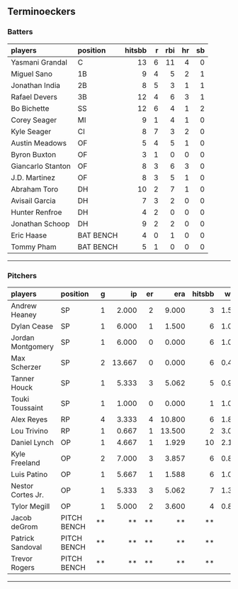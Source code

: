 ## Terminoeckers

### Batters

 
|players           |position  | hitsbb|  r| rbi| hr| sb| 
|:-----------------|:---------|------:|--:|---:|--:|--:| 
|Yasmani Grandal   |C         |     13|  6|  11|  4|  0| 
|Miguel Sano       |1B        |      9|  4|   5|  2|  1| 
|Jonathan India    |2B        |      8|  5|   3|  1|  1| 
|Rafael Devers     |3B        |     12|  4|   6|  3|  1| 
|Bo Bichette       |SS        |     12|  6|   4|  1|  2| 
|Corey Seager      |MI        |      9|  1|   4|  1|  0| 
|Kyle Seager       |CI        |      8|  7|   3|  2|  0| 
|Austin Meadows    |OF        |      5|  4|   5|  1|  0| 
|Byron Buxton      |OF        |      3|  1|   0|  0|  0| 
|Giancarlo Stanton |OF        |      8|  3|   6|  3|  0| 
|J.D. Martinez     |OF        |      8|  3|   5|  1|  0| 
|Abraham Toro      |DH        |     10|  2|   7|  1|  0| 
|Avisail Garcia    |DH        |      7|  3|   2|  0|  0| 
|Hunter Renfroe    |DH        |      4|  2|   0|  0|  0| 
|Jonathan Schoop   |DH        |      9|  2|   2|  0|  0| 
|Eric Haase        |BAT BENCH |      4|  0|   1|  0|  0| 
|Tommy Pham        |BAT BENCH |      5|  1|   0|  0|  0| 


* * *

### Pitchers

 
|players           |position    |  g|     ip| er|    era| hitsbb|  whip| so|  w| sv| 
|:-----------------|:-----------|--:|------:|--:|------:|------:|-----:|--:|--:|--:| 
|Andrew Heaney     |SP          |  1|  2.000|  2|  9.000|      3| 1.500|  2|  0|  0| 
|Dylan Cease       |SP          |  1|  6.000|  1|  1.500|      6| 1.000| 11|  1|  0| 
|Jordan Montgomery |SP          |  1|  6.000|  0|  0.000|      6| 1.000|  3|  0|  0| 
|Max Scherzer      |SP          |  2| 13.667|  0|  0.000|      6| 0.439| 19|  1|  0| 
|Tanner Houck      |SP          |  1|  5.333|  3|  5.062|      5| 0.938|  3|  0|  0| 
|Touki Toussaint   |SP          |  1|  1.000|  0|  0.000|      1| 1.000|  0|  0|  0| 
|Alex Reyes        |RP          |  4|  3.333|  4| 10.800|      6| 1.800|  6|  0|  1| 
|Lou Trivino       |RP          |  1|  0.667|  1| 13.500|      2| 3.000|  0|  0|  0| 
|Daniel Lynch      |OP          |  1|  4.667|  1|  1.929|     10| 2.143|  4|  0|  0| 
|Kyle Freeland     |OP          |  2|  7.000|  3|  3.857|      6| 0.857|  8|  1|  0| 
|Luis Patino       |OP          |  1|  5.667|  1|  1.588|      6| 1.059|  5|  1|  0| 
|Nestor Cortes Jr. |OP          |  1|  5.333|  3|  5.062|      7| 1.312|  4|  0|  0| 
|Tylor Megill      |OP          |  1|  5.000|  2|  3.600|      4| 0.800|  5|  1|  0| 
|Jacob deGrom      |PITCH BENCH | **|     **| **|     **|     **|    **| **| **| **| 
|Patrick Sandoval  |PITCH BENCH | **|     **| **|     **|     **|    **| **| **| **| 
|Trevor Rogers     |PITCH BENCH | **|     **| **|     **|     **|    **| **| **| **| 


* * *


